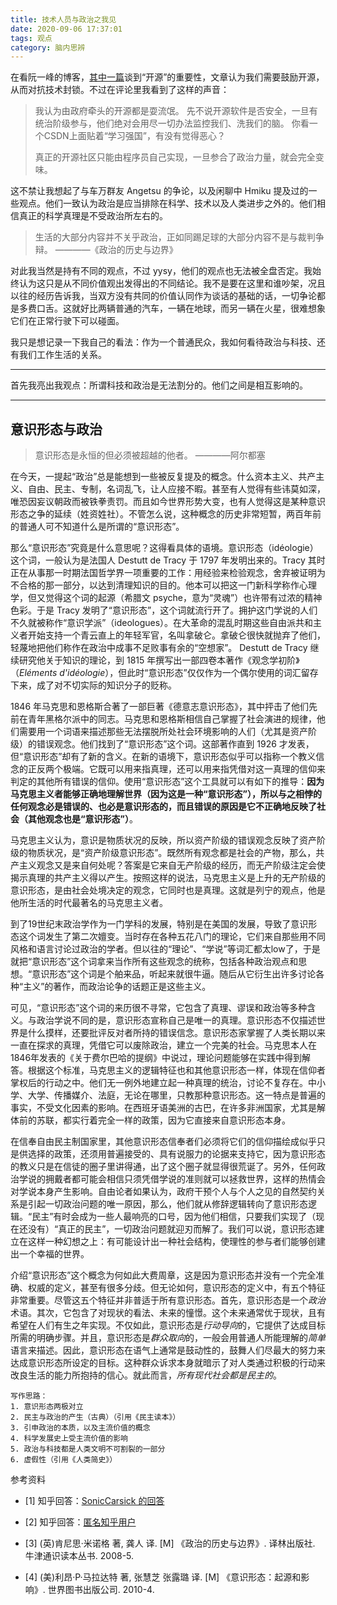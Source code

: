 ```yaml
---
title: 技术人员与政治之我见
date: 2020-09-06 17:37:01
tags: 观点
category: 脑内思辨
---
```


在看阮一峰的博客，[其中一篇](http://www.ruanyifeng.com/blog/2020/08/weekly-issue-120.html)谈到“开源”的重要性，文章认为我们需要鼓励开源，从而对抗技术封锁。不过在评论里我看到了这样的声音：

> 我认为由政府牵头的开源都是耍流氓。
> 先不说开源软件是否安全，一旦有统治阶级参与，他们绝对会用尽一切办法监控我们、洗我们的脑。
> 你看一个CSDN上面贴着“学习强国”，有没有觉得恶心？
> 
> 真正的开源社区只能由程序员自己实现，一旦参合了政治力量，就会完全变味。

这不禁让我想起了与车万群友 Angetsu 的争论，以及闲聊中 Hmiku 提及过的一些观点。他们一致认为政治是应当排除在科学、技术以及人类进步之外的。他们相信真正的科学真理是不受政治所左右的。

> 生活的大部分内容并不关乎政治，正如同踢足球的大部分内容不是与裁判争辩。
> ————《政治的历史与边界》

对此我当然是持有不同的观点，不过 yysy，他们的观点也无法被全盘否定。我始终认为这只是从不同价值观出发得出的不同结论。我不是要在这里和谁吵架，况且以往的经历告诉我，当双方没有共同的价值认同作为谈话的基础的话，一切争论都是多费口舌。这就好比两辆普通的汽车，一辆在地球，而另一辆在火星，很难想象它们在正常行驶下可以碰面。

我只是想记录一下我自己的看法：作为一个普通民众，我如何看待政治与科技、还有我们工作生活的关系。

---

首先我亮出我观点：所谓科技和政治是无法割分的。他们之间是相互影响的。

---
## 意识形态与政治

> 意识形态是永恒的但必须被超越的他者。
> ————阿尔都塞

在今天，一提起“政治”总是能想到一些被反复提及的概念。什么资本主义、共产主义、自由、民主、专制，名词乱飞，让人应接不暇。甚至有人觉得有些讳莫如深，唯恐因妄议朝政而被铁拳责罚。而且如今世界形势大变，也有人觉得这是某种意识形态之争的延续（姓资姓社）。不管怎么说，这种概念的历史非常短暂，两百年前的普通人可不知道什么是所谓的“意识形态”。

那么“意识形态”究竟是什么意思呢？这得看具体的语境。意识形态（idéologie）这个词，一般认为是法国人 Destutt de Tracy 于 1797 年发明出来的。Tracy 其时正在从事那一时期法国哲学界一项重要的工作：用经验来检验观念，舍弃被证明为不合格的那一部分，以达到清理知识的目的。他本可以把这一门新科学称作心理学，但又觉得这个词的起源（希腊文 psyche，意为“灵魂”）也许带有过浓的精神色彩。于是 Tracy 发明了“意识形态”，这个词就流行开了。拥护这门学说的人们不久就被称作“意识学派”（ideologues）。在大革命的混乱时期这些自由派共和主义者开始支持一个青云直上的年轻军官，名叫拿破仑。拿破仑很快就抛弃了他们，轻蔑地把他们称作在政治中成事不足败事有余的“空想家”。 Destutt de Tracy 继续研究他关于知识的理论，到 1815 年撰写出一部四卷本著作《观念学初阶》（*Eléments d'idéologie*），但此时“意识形态”仅仅作为一个偶尔使用的词汇留存下来，成了对不切实际的知识分子的贬称。

1846 年马克思和恩格斯合著了一部巨著《德意志意识形态》，其中抨击了他们先前在青年黑格尔派中的同志。马克思和恩格斯相信自己掌握了社会演进的规律，他们需要用一个词语来描述那些无法摆脱所处社会环境影响的人们（尤其是资产阶级）的错误观念。他们找到了“意识形态”这个词。这部著作直到 1926 才发表，但“意识形态”却有了新的含义。在新的语境下，意识形态似乎可以指称一个教义信念的正反两个极端。它既可以用来指真理，还可以用来指凭借对这一真理的信仰来判定的其他所有错误的信仰。使用“意识形态”这个工具就可以有如下的推导：<strong>因为马克思主义者能够正确地理解世界（因为这是一种“意识形态”），所以与之相悖的任何观念必是错误的、也必是意识形态的，而且错误的原因是它不正确地反映了社会（其他观念也是“意识形态”）</strong>。

马克思主义认为，意识是物质状况的反映，所以资产阶级的错误观念反映了资产阶级的物质状况，是“资产阶级意识形态”。既然所有观念都是社会的产物，那么，共产主义观念又是来自何处呢？答案是它来自无产阶级的经历，而无产阶级注定会使揭示真理的共产主义得以产生。按照这样的说法，马克思主义是上升的无产阶级的意识形态，是由社会处境决定的观念，它同时也是真理。这就是列宁的观点，他是他所生活的时代最著名的马克思主义者。

到了19世纪末政治学作为一门学科的发展，特别是在美国的发展，导致了意识形态这个词发生了第二次嬗变。当时存在各种五花八门的理论，它们来自那些用不同风格和语言讨论过政治的学者。但以往的“理论”、“学说”等词汇都太low了，于是就把“意识形态”这个词拿来当作所有这些观念的统称，包括各种政治观点和思想。“意识形态”这个词是个舶来品，听起来就很牛逼。随后从它衍生出许多讨论各种“主义”的著作，而政治论争的话题正是这些主义。

可见，“意识形态”这个词的来历很不寻常，它包含了真理、谬误和政治等多种含义。与政治学说不同的是，意识形态宣称自己是唯一的真理。意识形态不仅描述世界是什么摸样，还要批评反对者所持的错误信念。意识形态家掌握了人类长期以来一直在探求的真理，凭借它可以废除政治，建立一个完美的社会。马克思本人在1846年发表的《关于费尔巴哈的提纲》中说过，理论问题能够在实践中得到解答。根据这个标准，马克思主义的逻辑特征也和其他意识形态一样，体现在信仰者掌权后的行动之中。他们无一例外地建立起一种真理的统治，讨论不复存在。中小学、大学、传播媒介、法庭，无论在哪里，只教那种意识形态。这一特点是普遍的事实，不受文化因素的影响。在西班牙语美洲的古巴，在许多非洲国家，尤其是解体前的苏联，都实行着完全一样的政策，因为它直接来自意识形态本身。

在信奉自由民主制国家里，其他意识形态信奉者们必须将它们的信仰描绘成似乎只是供选择的政策，还须用普遍接受的、具有说服力的论据来支持它，因为意识形态的教义只是在信徒的圈子里讲得通，出了这个圈子就显得很荒诞了。另外，任何政治学说的拥戴者都可能会相信只须凭借学说的准则就可以拯救世界，这样的热情会对学说本身产生影响。自由论者如果认为，政府干预个人与个人之见的自然契约关系是引起一切政治问题的唯一原因，那么，他们就从修辞逻辑转向了意识形态逻辑。“民主”有时会成为一些人最响亮的口号，因为他们相信，只要我们实现了（现在还没有）“真正的民主”，一切政治问题就迎刃而解了。我们可以说，意识形态建立在这样一种幻想之上：有可能设计出一种社会结构，使理性的参与者们能够创建出一个幸福的世界。

介绍“意识形态”这个概念为何如此大费周章，这是因为意识形态并没有一个完全准确、权威的定义，甚至有很多分歧。但无论如何，意识形态的定义中，有五个特征非常重要。尽管这五个特征并非普适于所有意识形态。首先，意识形态是一个*政治*术语。其次，它包含了对现状的看法、未来的憧憬。这个未来通常优于现状，且有希望在人们有生之年实现。不仅如此，意识形态是*行动导向*的，它提供了达成目标所需的明确步骤。并且，意识形态是*群众取向*的，一般会用普通人所能理解的*简单*语言来描述。因此，意识形态在语气上通常是鼓动性的，鼓舞人们尽最大的努力来达成意识形态所设定的目标。这种群众诉求本身就暗示了对人类通过积极的行动来改良生活的能力所抱持的信心。就此而言，*所有现代社会都是民主的*。



```
写作思路：
1. 意识形态两极对立
2. 民主与政治的产生（古典）（引用《民主读本》）
3. 引申政治的本质，以及主流价值的概念
4. 科学发展史上受主流价值的影响
5. 政治与科技都是人类文明不可割裂的一部分
6. 虚假性（引用《人类简史》）
```

参考资料

- [1] 知乎回答：[SonicCarsick 的回答](https://www.zhihu.com/question/21227423/answer/17580707)

- [2] 知乎回答：[匿名知乎用户](https://www.zhihu.com/question/21227423/answer/17582823)

- [3] (英)肯尼思·米诺格 著, 龚人 译. [M] 《政治的历史与边界》. 译林出版社. 牛津通识读本丛书. 2008-5.

- [4] (美)利昂·P·马拉达特 著, 张慧芝 张露璐 译. [M] 《意识形态：起源和影响》. 世界图书出版公司. 2010-4.

